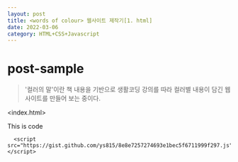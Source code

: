```yaml
---
layout: post
title: <words of colour> 웹사이트 제작기[1. html]
date: 2022-03-06 
category: HTML+CSS+Javascript
---
```

# post-sample
  
> '컬러의 말'이란 책 내용을 기반으로 생활코딩 강의를 따라 컬러별 내용이 담긴 웹사이트를 만들어 보는 중이다.


<index.html>

This is code
```
  <script src="https://gist.github.com/ys815/8e8e7257274693e1bec5f6711999f297.js"></script>
```

 
